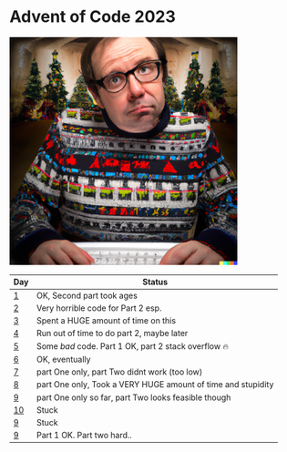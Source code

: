 # Advent of Code 2023

![A confused looking,  aging male geek with dark hair on a laptop in a chrismassy decorated room and wearing a christmas jumper digital art](geek.png)

| Day | Status |
|-----|--------|
|  [1](scripts/01.fsx)  |   OK, Second part took ages     |
|  [2](scripts/02.fsx)  |   Very horrible code for Part 2  esp.    |
|  [3](scripts/03.fsx)  |   Spent a HUGE amount of time on this   |
|  [4](scripts/04.fsx)  |   Run out of time to do part 2, maybe later   |
|  [5](scripts/05.fsx)  |   Some *bad* code. Part 1 OK, part 2 stack overflow 🔥  |
|  [6](scripts/06.fsx)  |   OK, eventually |
|  [7](scripts/07.fsx)  |  part One only, part Two didnt work (too low) |
|  [8](scripts/08.fsx)  |  part One only, Took a VERY HUGE amount of time and stupidity |
|  [9](scripts/09.fsx)  |  part One only so far, part Two looks feasible though |
|  [10](scripts/10.fsx)  |  Stuck |
|  [9](scripts/11.fsx)  |  Stuck |
|  [9](scripts/09.fsx)  | Part 1 OK. Part two hard.. |